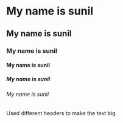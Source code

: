 # My name is sunil
## My name is sunil
### My name is sunil
#### My name is sunil
##### My name is sunil
###### My name is sunil

Used different headers to make the text big.
